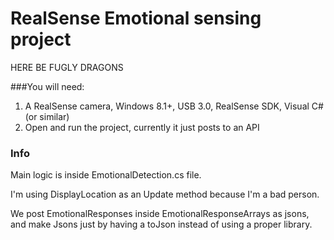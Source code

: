 # RealSense Emotional sensing project

HERE BE FUGLY DRAGONS 

###You will need: 

1. A RealSense camera, Windows 8.1+, USB 3.0, RealSense SDK, Visual C# (or similar)
2. Open and run the project, currently it just posts to an API


### Info

Main logic is inside EmotionalDetection.cs file. 

I'm using DisplayLocation as an Update method because I'm a bad person. 

We post EmotionalResponses inside EmotionalResponseArrays as jsons, and make Jsons just by having a toJson instead of using a proper library. 